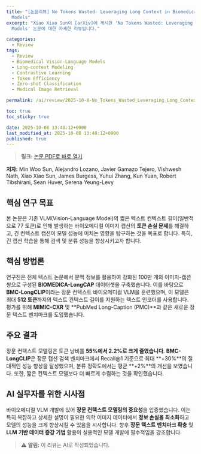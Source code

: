 ```yaml
---
title: "[논문리뷰] No Tokens Wasted: Leveraging Long Context in Biomedical Vision-Language
  Models"
excerpt: "Xiao Xiao Sun이 [arXiv]에 게시한 'No Tokens Wasted: Leveraging Long Context in Biomedical Vision-Language
  Models' 논문에 대한 자세한 리뷰입니다."

categories:
  - Review
tags:
  - Review
  - Biomedical Vision-Language Models
  - Long-context Modeling
  - Contrastive Learning
  - Token Efficiency
  - Zero-shot Classification
  - Medical Image Retrieval

permalink: /ai/review/2025-10-8-No_Tokens_Wasted_Leveraging_Long_Context_in_Biomedical_Vision-Language_Models/

toc: true
toc_sticky: true

date: 2025-10-08 13:48:12+0900
last_modified_at: 2025-10-08 13:48:12+0900
published: true
---
```

> **링크:** [논문 PDF로 바로 열기](https://arxiv.org/abs/2510.03978)

**저자:** Min Woo Sun, Alejandro Lozano, Javier Gamazo Tejero, Vishwesh Nath, Xiao Xiao Sun, James Burgess, Yuhui Zhang, Kun Yuan, Robert Tibshirani, Sean Huver, Serena Yeung-Levy



## 핵심 연구 목표
본 논문은 기존 VLM(Vision-Language Model)의 짧은 텍스트 컨텍스트 길이(일반적으로 77 토큰)로 인해 발생하는 바이오메디컬 이미지 캡션의 **토큰 손실 문제**를 해결하고, 긴 컨텍스트 캡션이 모델 성능에 미치는 영향을 탐구하는 것을 목표로 합니다. 특히, 긴 캡션 학습을 통해 검색 및 분류 성능을 향상시키고자 합니다.

## 핵심 방법론
연구진은 전체 텍스트 논문에서 문맥 정보를 활용하여 강화된 100만 개의 이미지-캡션 쌍으로 구성된 **BIOMEDICA-LongCAP** 데이터셋을 구축했습니다. 이를 바탕으로 **BMC-LongCLIP**이라는 장문 컨텍스트 바이오메디컬 VLM을 훈련했으며, 이 모델은 최대 **512 토큰**까지의 텍스트 컨텍스트 길이를 지원하는 텍스트 인코더를 사용합니다. 평가를 위해 **MIMIC-CXR** 및 **PubMed Long-Caption (PMC)**과 같은 새로운 장문 텍스트 벤치마크를 도입했습니다.

## 주요 결과
장문 컨텍스트 모델링은 토큰 낭비를 **55%에서 2.2%로 크게 줄였습니다**. **BMC-LongCLIP**은 장문 캡션 검색 벤치마크에서 Recall@1 기준으로 최대 **+30%**의 절대적인 성능 향상을 달성했으며, 분류 정확도에서는 평균 **+2%**의 개선을 보였습니다. 또한, 짧은 컨텍스트 모델보다 더 빠르게 수렴하는 것을 확인했습니다.

## AI 실무자를 위한 시사점
바이오메디컬 VLM 개발에 있어 **장문 컨텍스트 모델링의 중요성**을 입증했습니다. 이는 특히 복잡하고 상세한 설명이 필요한 의학 이미지 데이터에서 **정보 손실을 최소화**하고 모델의 성능을 크게 향상시킬 수 있음을 시사합니다. 향후 **장문 텍스트 벤치마크 확충** 및 **LLM 기반 데이터 증강 기법** 활용이 실용적인 모델 개발에 필수적임을 강조합니다.

> ⚠️ **알림:** 이 리뷰는 AI로 작성되었습니다.